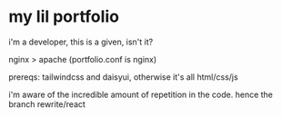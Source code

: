# my lil portfolio
i'm a developer, this is a given, isn't it?

nginx > apache (portfolio.conf is nginx)

prereqs: tailwindcss and daisyui, otherwise it's all html/css/js

i'm aware of the incredible amount of repetition in the code. hence the branch rewrite/react